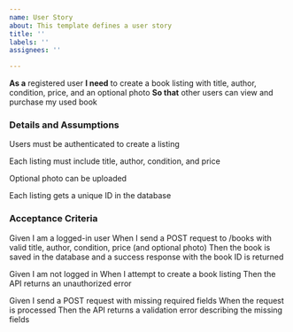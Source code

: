 ```yaml
---
name: User Story
about: This template defines a user story
title: ''
labels: ''
assignees: ''

---
```


**As a** registered user
**I need** to create a book listing with title, author, condition, price, and an optional photo
**So that** other users can view and purchase my used book

### Details and Assumptions

Users must be authenticated to create a listing

Each listing must include title, author, condition, and price

Optional photo can be uploaded

Each listing gets a unique ID in the database 

### Acceptance Criteria

Given I am a logged-in user
When I send a POST request to /books with valid title, author, condition, price (and optional photo)
Then the book is saved in the database and a success response with the book ID is returned

Given I am not logged in
When I attempt to create a book listing
Then the API returns an unauthorized error


Given I send a POST request with missing required fields
When the request is processed
Then the API returns a validation error describing the missing fields
